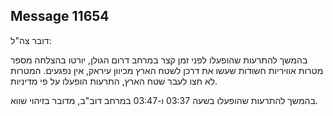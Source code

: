 ## Message 11654

דובר צה"ל:

בהמשך להתרעות שהופעלו לפני זמן קצר במרחב דרום הגולן, יורטו בהצלחה מספר מטרות אוויריות חשודות שעשו את דרכן לשטח הארץ מכיוון עיראק, אין נפגעים. 
המטרות לא חצו לעבר שטח הארץ, התרעות הופעלו על פי מדיניות.

בהמשך להתרעות שהופעלו בשעה 03:37 ו-03:47 במרחב דוב"ב, מדובר בזיהוי שווא.

